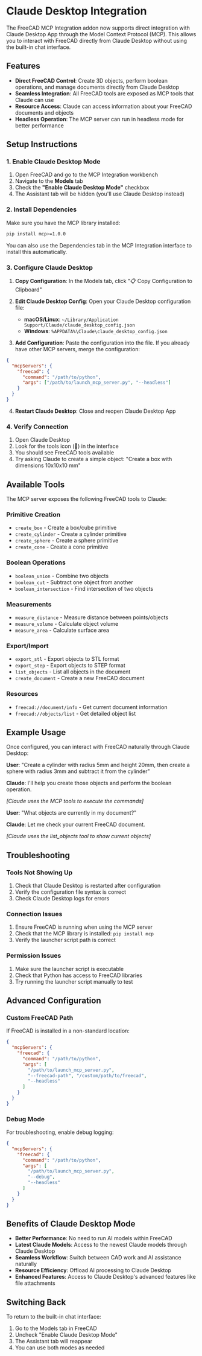 # Claude Desktop Integration

The FreeCAD MCP Integration addon now supports direct integration with Claude Desktop App through the Model Context Protocol (MCP). This allows you to interact with FreeCAD directly from Claude Desktop without using the built-in chat interface.

## Features

- **Direct FreeCAD Control**: Create 3D objects, perform boolean operations, and manage documents directly from Claude Desktop
- **Seamless Integration**: All FreeCAD tools are exposed as MCP tools that Claude can use
- **Resource Access**: Claude can access information about your FreeCAD documents and objects
- **Headless Operation**: The MCP server can run in headless mode for better performance

## Setup Instructions

### 1. Enable Claude Desktop Mode

1. Open FreeCAD and go to the MCP Integration workbench
2. Navigate to the **Models** tab
3. Check the **"Enable Claude Desktop Mode"** checkbox
4. The Assistant tab will be hidden (you'll use Claude Desktop instead)

### 2. Install Dependencies

Make sure you have the MCP library installed:

```bash
pip install mcp>=1.0.0
```

You can also use the Dependencies tab in the MCP Integration interface to install this automatically.

### 3. Configure Claude Desktop

1. **Copy Configuration**: In the Models tab, click "📋 Copy Configuration to Clipboard"

2. **Edit Claude Desktop Config**: Open your Claude Desktop configuration file:
   - **macOS/Linux**: `~/Library/Application Support/Claude/claude_desktop_config.json`
   - **Windows**: `%APPDATA%\Claude\claude_desktop_config.json`

3. **Add Configuration**: Paste the configuration into the file. If you already have other MCP servers, merge the configuration:

```json
{
  "mcpServers": {
    "freecad": {
      "command": "/path/to/python",
      "args": ["/path/to/launch_mcp_server.py", "--headless"]
    }
  }
}
```

4. **Restart Claude Desktop**: Close and reopen Claude Desktop App

### 4. Verify Connection

1. Open Claude Desktop
2. Look for the tools icon (🔨) in the interface
3. You should see FreeCAD tools available
4. Try asking Claude to create a simple object: "Create a box with dimensions 10x10x10 mm"

## Available Tools

The MCP server exposes the following FreeCAD tools to Claude:

### Primitive Creation
- `create_box` - Create a box/cube primitive
- `create_cylinder` - Create a cylinder primitive  
- `create_sphere` - Create a sphere primitive
- `create_cone` - Create a cone primitive

### Boolean Operations
- `boolean_union` - Combine two objects
- `boolean_cut` - Subtract one object from another
- `boolean_intersection` - Find intersection of two objects

### Measurements
- `measure_distance` - Measure distance between points/objects
- `measure_volume` - Calculate object volume
- `measure_area` - Calculate surface area

### Export/Import
- `export_stl` - Export objects to STL format
- `export_step` - Export objects to STEP format
- `list_objects` - List all objects in the document
- `create_document` - Create a new FreeCAD document

### Resources
- `freecad://document/info` - Get current document information
- `freecad://objects/list` - Get detailed object list

## Example Usage

Once configured, you can interact with FreeCAD naturally through Claude Desktop:

**User**: "Create a cylinder with radius 5mm and height 20mm, then create a sphere with radius 3mm and subtract it from the cylinder"

**Claude**: I'll help you create those objects and perform the boolean operation.

*[Claude uses the MCP tools to execute the commands]*

**User**: "What objects are currently in my document?"

**Claude**: Let me check your current FreeCAD document.

*[Claude uses the list_objects tool to show current objects]*

## Troubleshooting

### Tools Not Showing Up
1. Check that Claude Desktop is restarted after configuration
2. Verify the configuration file syntax is correct
3. Check Claude Desktop logs for errors

### Connection Issues
1. Ensure FreeCAD is running when using the MCP server
2. Check that the MCP library is installed: `pip install mcp`
3. Verify the launcher script path is correct

### Permission Issues
1. Make sure the launcher script is executable
2. Check that Python has access to FreeCAD libraries
3. Try running the launcher script manually to test

## Advanced Configuration

### Custom FreeCAD Path
If FreeCAD is installed in a non-standard location:

```json
{
  "mcpServers": {
    "freecad": {
      "command": "/path/to/python",
      "args": [
        "/path/to/launch_mcp_server.py", 
        "--freecad-path", "/custom/path/to/freecad",
        "--headless"
      ]
    }
  }
}
```

### Debug Mode
For troubleshooting, enable debug logging:

```json
{
  "mcpServers": {
    "freecad": {
      "command": "/path/to/python",
      "args": [
        "/path/to/launch_mcp_server.py", 
        "--debug",
        "--headless"
      ]
    }
  }
}
```

## Benefits of Claude Desktop Mode

- **Better Performance**: No need to run AI models within FreeCAD
- **Latest Claude Models**: Access to the newest Claude models through Claude Desktop
- **Seamless Workflow**: Switch between CAD work and AI assistance naturally
- **Resource Efficiency**: Offload AI processing to Claude Desktop
- **Enhanced Features**: Access to Claude Desktop's advanced features like file attachments

## Switching Back

To return to the built-in chat interface:

1. Go to the Models tab in FreeCAD
2. Uncheck "Enable Claude Desktop Mode"
3. The Assistant tab will reappear
4. You can use both modes as needed 
